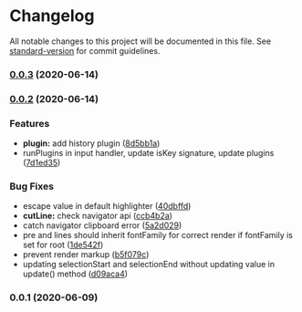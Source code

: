 # Changelog

All notable changes to this project will be documented in this file. See [standard-version](https://github.com/conventional-changelog/standard-version) for commit guidelines.

### [0.0.3](https://github.com/petersolopov/yace/compare/v0.0.2...v0.0.3) (2020-06-14)

### [0.0.2](https://github.com/petersolopov/yace/compare/v0.0.1...v0.0.2) (2020-06-14)


### Features

* **plugin:** add history plugin ([8d5bb1a](https://github.com/petersolopov/yace/commit/8d5bb1a65cb2ca1473d8cb15021f3e244164a654))
* runPlugins in input handler, update isKey signature, update plugins ([7d1ed35](https://github.com/petersolopov/yace/commit/7d1ed35f9f1fe41b9dd2da3eec768af778fcb988))


### Bug Fixes

* escape value in default highlighter ([40dbffd](https://github.com/petersolopov/yace/commit/40dbffda90fb3eb5efc0c389b25eabd19d9992ac))
* **cutLine:** check navigator api ([ccb4b2a](https://github.com/petersolopov/yace/commit/ccb4b2a76b609122573342769f0e8817fbafb346))
* catch navigator clipboard error ([5a2d029](https://github.com/petersolopov/yace/commit/5a2d029edca83b9f5e8dbaed9632a304a1dd8e27))
* pre and lines should inherit fontFamily for correct render if fontFamily is set for root ([1de542f](https://github.com/petersolopov/yace/commit/1de542ff0b1e932805283baac4987c5fe4de56f4))
* prevent render markup ([b5f079c](https://github.com/petersolopov/yace/commit/b5f079c6063fc8eec7e729dbd706a931fb3d18ef))
* updating selectionStart and selectionEnd without updating value in update() method ([d09aca4](https://github.com/petersolopov/yace/commit/d09aca491ea4096df3eb1af87b15d9899901af49))

### 0.0.1 (2020-06-09)

